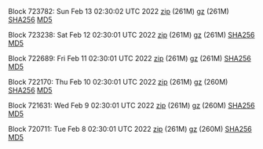 Block 723782: Sun Feb 13 02:30:02 UTC 2022 [zip](https://files.01coin.io/mainnet/2022-02-13/bootstrap.dat.zip) (261M) [gz](https://files.01coin.io/mainnet/2022-02-13/bootstrap.dat.tar.gz) (261M) [SHA256](https://files.01coin.io/mainnet/2022-02-13/sha256.txt) [MD5](https://files.01coin.io/mainnet/2022-02-13/md5.txt)

Block 723238: Sat Feb 12 02:30:01 UTC 2022 [zip](https://files.01coin.io/mainnet/2022-02-12/bootstrap.dat.zip) (261M) [gz](https://files.01coin.io/mainnet/2022-02-12/bootstrap.dat.tar.gz) (261M) [SHA256](https://files.01coin.io/mainnet/2022-02-12/sha256.txt) [MD5](https://files.01coin.io/mainnet/2022-02-12/md5.txt)

Block 722689: Fri Feb 11 02:30:01 UTC 2022 [zip](https://files.01coin.io/mainnet/2022-02-11/bootstrap.dat.zip) (261M) [gz](https://files.01coin.io/mainnet/2022-02-11/bootstrap.dat.tar.gz) (261M) [SHA256](https://files.01coin.io/mainnet/2022-02-11/sha256.txt) [MD5](https://files.01coin.io/mainnet/2022-02-11/md5.txt)

Block 722170: Thu Feb 10 02:30:01 UTC 2022 [zip](https://files.01coin.io/mainnet/2022-02-10/bootstrap.dat.zip) (261M) [gz](https://files.01coin.io/mainnet/2022-02-10/bootstrap.dat.tar.gz) (260M) [SHA256](https://files.01coin.io/mainnet/2022-02-10/sha256.txt) [MD5](https://files.01coin.io/mainnet/2022-02-10/md5.txt)

Block 721631: Wed Feb  9 02:30:01 UTC 2022 [zip](https://files.01coin.io/mainnet/2022-02-09/bootstrap.dat.zip) (261M) [gz](https://files.01coin.io/mainnet/2022-02-09/bootstrap.dat.tar.gz) (260M) [SHA256](https://files.01coin.io/mainnet/2022-02-09/sha256.txt) [MD5](https://files.01coin.io/mainnet/2022-02-09/md5.txt)

Block 720711: Tue Feb  8 02:30:01 UTC 2022 [zip](https://files.01coin.io/mainnet/2022-02-08/bootstrap.dat.zip) (261M) [gz](https://files.01coin.io/mainnet/2022-02-08/bootstrap.dat.tar.gz) (260M) [SHA256](https://files.01coin.io/mainnet/2022-02-08/sha256.txt) [MD5](https://files.01coin.io/mainnet/2022-02-08/md5.txt)
